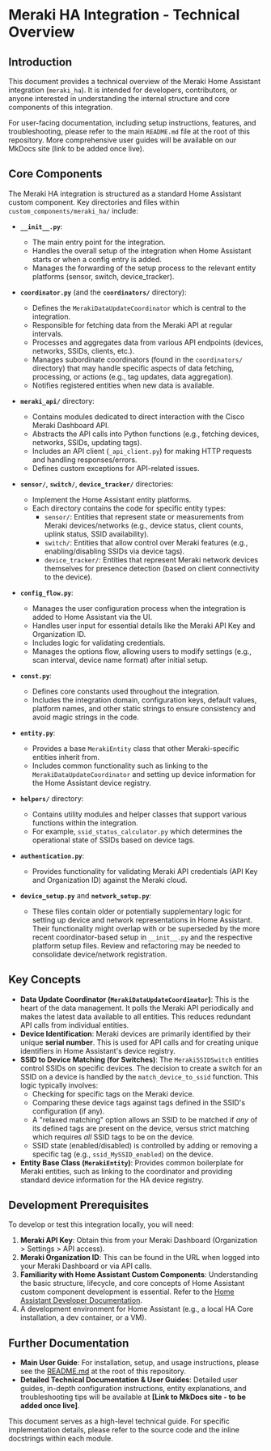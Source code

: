 # Meraki HA Integration - Technical Overview

## Introduction

This document provides a technical overview of the Meraki Home Assistant integration (`meraki_ha`). It is intended for developers, contributors, or anyone interested in understanding the internal structure and core components of this integration.

For user-facing documentation, including setup instructions, features, and troubleshooting, please refer to the main `README.md` file at the root of this repository. More comprehensive user guides will be available on our MkDocs site (link to be added once live).

## Core Components

The Meraki HA integration is structured as a standard Home Assistant custom component. Key directories and files within `custom_components/meraki_ha/` include:

*   **`__init__.py`**:
    *   The main entry point for the integration.
    *   Handles the overall setup of the integration when Home Assistant starts or when a config entry is added.
    *   Manages the forwarding of the setup process to the relevant entity platforms (sensor, switch, device_tracker).

*   **`coordinator.py`** (and the **`coordinators/`** directory):
    *   Defines the `MerakiDataUpdateCoordinator` which is central to the integration.
    *   Responsible for fetching data from the Meraki API at regular intervals.
    *   Processes and aggregates data from various API endpoints (devices, networks, SSIDs, clients, etc.).
    *   Manages subordinate coordinators (found in the `coordinators/` directory) that may handle specific aspects of data fetching, processing, or actions (e.g., tag updates, data aggregation).
    *   Notifies registered entities when new data is available.

*   **`meraki_api/`** directory:
    *   Contains modules dedicated to direct interaction with the Cisco Meraki Dashboard API.
    *   Abstracts the API calls into Python functions (e.g., fetching devices, networks, SSIDs, updating tags).
    *   Includes an API client (`_api_client.py`) for making HTTP requests and handling responses/errors.
    *   Defines custom exceptions for API-related issues.

*   **`sensor/`**, **`switch/`**, **`device_tracker/`** directories:
    *   Implement the Home Assistant entity platforms.
    *   Each directory contains the code for specific entity types:
        *   `sensor/`: Entities that represent state or measurements from Meraki devices/networks (e.g., device status, client counts, uplink status, SSID availability).
        *   `switch/`: Entities that allow control over Meraki features (e.g., enabling/disabling SSIDs via device tags).
        *   `device_tracker/`: Entities that represent Meraki network devices themselves for presence detection (based on client connectivity to the device).

*   **`config_flow.py`**:
    *   Manages the user configuration process when the integration is added to Home Assistant via the UI.
    *   Handles user input for essential details like the Meraki API Key and Organization ID.
    *   Includes logic for validating credentials.
    *   Manages the options flow, allowing users to modify settings (e.g., scan interval, device name format) after initial setup.

*   **`const.py`**:
    *   Defines core constants used throughout the integration.
    *   Includes the integration domain, configuration keys, default values, platform names, and other static strings to ensure consistency and avoid magic strings in the code.

*   **`entity.py`**:
    *   Provides a base `MerakiEntity` class that other Meraki-specific entities inherit from.
    *   Includes common functionality such as linking to the `MerakiDataUpdateCoordinator` and setting up device information for the Home Assistant device registry.

*   **`helpers/`** directory:
    *   Contains utility modules and helper classes that support various functions within the integration.
    *   For example, `ssid_status_calculator.py` which determines the operational state of SSIDs based on device tags.

*   **`authentication.py`**:
    *   Provides functionality for validating Meraki API credentials (API Key and Organization ID) against the Meraki cloud.

*   **`device_setup.py`** and **`network_setup.py`**:
    *   These files contain older or potentially supplementary logic for setting up device and network representations in Home Assistant. Their functionality might overlap with or be superseded by the more recent coordinator-based setup in `__init__.py` and the respective platform setup files. Review and refactoring may be needed to consolidate device/network registration.

## Key Concepts

*   **Data Update Coordinator (`MerakiDataUpdateCoordinator`)**: This is the heart of the data management. It polls the Meraki API periodically and makes the latest data available to all entities. This reduces redundant API calls from individual entities.
*   **Device Identification**: Meraki devices are primarily identified by their unique **serial number**. This is used for API calls and for creating unique identifiers in Home Assistant's device registry.
*   **SSID to Device Matching (for Switches)**: The `MerakiSSIDSwitch` entities control SSIDs on specific devices. The decision to create a switch for an SSID on a device is handled by the `match_device_to_ssid` function. This logic typically involves:
    *   Checking for specific tags on the Meraki device.
    *   Comparing these device tags against tags defined in the SSID's configuration (if any).
    *   A "relaxed matching" option allows an SSID to be matched if *any* of its defined tags are present on the device, versus strict matching which requires *all* SSID tags to be on the device.
    *   SSID state (enabled/disabled) is controlled by adding or removing a specific tag (e.g., `ssid_MySSID_enabled`) on the device.
*   **Entity Base Class (`MerakiEntity`)**: Provides common boilerplate for Meraki entities, such as linking to the coordinator and providing standard device information for the HA device registry.

## Development Prerequisites

To develop or test this integration locally, you will need:

1.  **Meraki API Key**: Obtain this from your Meraki Dashboard (Organization > Settings > API access).
2.  **Meraki Organization ID**: This can be found in the URL when logged into your Meraki Dashboard or via API calls.
3.  **Familiarity with Home Assistant Custom Components**: Understanding the basic structure, lifecycle, and core concepts of Home Assistant custom component development is essential. Refer to the [Home Assistant Developer Documentation](https://developers.home-assistant.com/).
4.  A development environment for Home Assistant (e.g., a local HA Core installation, a dev container, or a VM).

## Further Documentation

*   **Main User Guide**: For installation, setup, and usage instructions, please see the [README.md](../../README.md) at the root of this repository.
*   **Detailed Technical Documentation & User Guides**: Detailed user guides, in-depth configuration instructions, entity explanations, and troubleshooting tips will be available at **[Link to MkDocs site - to be added once live]**.

This document serves as a high-level technical guide. For specific implementation details, please refer to the source code and the inline docstrings within each module.
